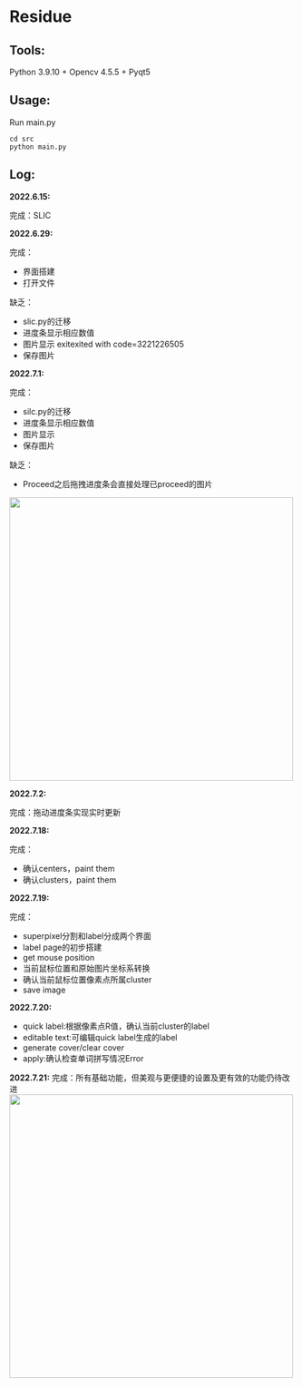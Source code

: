 # Residue
## Tools:
Python 3.9.10 + Opencv 4.5.5 + Pyqt5

## Usage:
Run main.py
```
cd src
python main.py
```

## Log:
**2022.6.15:**

完成：SLIC

**2022.6.29:**

完成：
- 界面搭建
- 打开文件

缺乏：
- slic.py的迁移
- 进度条显示相应数值
- 图片显示 exitexited with code=3221226505
- 保存图片

**2022.7.1:**

完成：
- silc.py的迁移
- 进度条显示相应数值
- 图片显示
- 保存图片

缺乏：
- Proceed之后拖拽进度条会直接处理已proceed的图片
<img src="https://user-images.githubusercontent.com/95983476/180357254-54057dec-ea26-425b-adc9-0bd552c73022.png" width="500">

**2022.7.2:**

完成：拖动进度条实现实时更新

**2022.7.18:**

完成：
- 确认centers，paint them
- 确认clusters，paint them

**2022.7.19:**

完成：
- superpixel分割和label分成两个界面
- label page的初步搭建
- get mouse position
- 当前鼠标位置和原始图片坐标系转换
- 确认当前鼠标位置像素点所属cluster
- save image

**2022.7.20:**
- quick label:根据像素点R值，确认当前cluster的label
- editable text:可编辑quick label生成的label
- generate cover/clear cover
- apply:确认检查单词拼写情况Error

**2022.7.21:**
完成：所有基础功能，但美观与更便捷的设置及更有效的功能仍待改进
<img src= "https://user-images.githubusercontent.com/95983476/180356985-775a8c21-9dda-4b41-9bb9-05f07d91ddb0.png" width="500">
